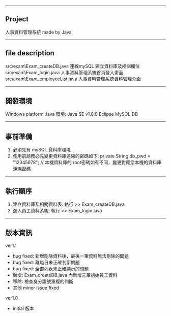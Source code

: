 -----------
Project
-----------
人事資料管理系統 made by Java
 
-----------
file description
-----------
src\exam\Exam_createDB.java		    連線mySQL 建立資料庫及相關欄位
src\exam\Exam_login.java			    人事資料管理系統首頁登入畫面
src\exam\Exam_employeeList.java   人事資料管理系統資料管理介面

----------
開發環境
----------
Windows platform
Java 環境: Java SE v1.8.0
Eclipse 
MySQL DB

-----------
事前準備
-----------
1. 必須先有 mySQL 資料庫環境 
2. 使用前請務必先變更資料庫連線的密碼如下:
private String db_pwd = "12345678";  	 // 本機資料庫的 root密碼如有不同，變更對應您本機的資料庫連線密碼

-----------
執行順序
-----------
1. 建立資料庫及相關資料表: 執行 >>  Exam_createDB.java	
2. 進入員工資料系統: 執行 >> Exam_login.java 


--------------
版本資訊
--------------
 ver1.1
  - bug fixed: 新增刪除資料後，最後一筆資料無法刪除的問題
  - bug fixed: 離職日未正確判斷問題
  - bug fixed: 全部列表未正確顯示的問題 
  - 新增: Exam_createDB.java 內新增三筆初始員工資料
  - 移除: 檢查身分證號重複的判斷
  - 其他 minor issue fixed
  
ver1.0 
  - initial 版本  
